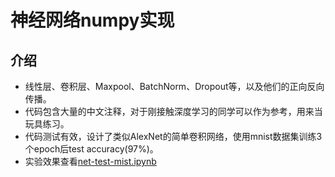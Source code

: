 # 神经网络numpy实现

## 介绍

- 线性层、卷积层、Maxpool、BatchNorm、Dropout等，以及他们的正向反向传播。
- 代码包含大量的中文注释，对于刚接触深度学习的同学可以作为参考，用来当玩具练习。
- 代码测试有效，设计了类似AlexNet的简单卷积网络，使用mnist数据集训练3个epoch后test accuracy(97%)。
- 实验效果查看[net-test-mist.ipynb](https://github.com/heyxhh/nnet-numpy/blob/master/net-test-mnist.ipynb)

